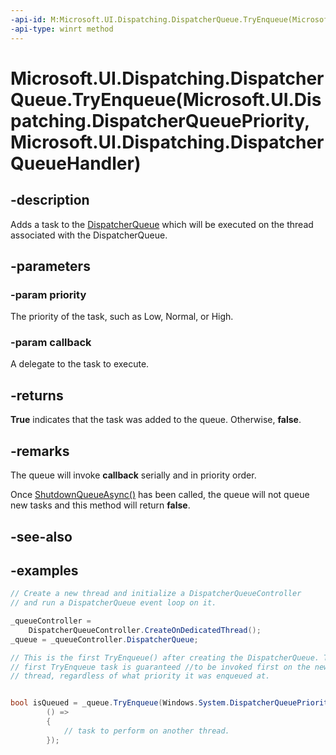 ```yaml
---
-api-id: M:Microsoft.UI.Dispatching.DispatcherQueue.TryEnqueue(Microsoft.UI.Dispatching.DispatcherQueuePriority,Microsoft.UI.Dispatching.DispatcherQueueHandler)
-api-type: winrt method
---
```


# Microsoft.UI.Dispatching.DispatcherQueue.TryEnqueue(Microsoft.UI.Dispatching.DispatcherQueuePriority,Microsoft.UI.Dispatching.DispatcherQueueHandler)

<!--
public bool TryEnqueue (Microsoft.UI.Dispatching.DispatcherQueuePriority priority, Microsoft.UI.Dispatching.DispatcherQueueHandler callback);
-->

## -description

Adds a task to the [DispatcherQueue](dispatcherqueue.md) which will be executed on the thread associated with the DispatcherQueue.

## -parameters

### -param priority

The priority of the task, such as Low, Normal, or High.

### -param callback

A delegate to the task to execute.

## -returns

**True** indicates that the task was added to the queue. Otherwise, **false**.

## -remarks

The queue will invoke **callback** serially and in priority order.

Once [ShutdownQueueAsync()](dispatcherqueuecontroller_shutdownqueueasync_542547627.md) has been called, the queue will not queue new tasks and this method will return **false**.

## -see-also

## -examples

```csharp
// Create a new thread and initialize a DispatcherQueueController
// and run a DispatcherQueue event loop on it.

_queueController =
    DispatcherQueueController.CreateOnDedicatedThread();
_queue = _queueController.DispatcherQueue;

// This is the first TryEnqueue() after creating the DispatcherQueue. The
// first TryEnqueue task is guaranteed //to be invoked first on the new
// thread, regardless of what priority it was enqueued at.


bool isQueued = _queue.TryEnqueue(Windows.System.DispatcherQueuePriority.High,
        () =>
        {
            // task to perform on another thread.
        });
```
